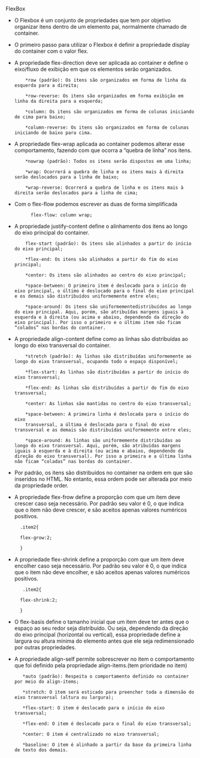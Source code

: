 FlexBox

- O Flexbox é um conjunto de propriedades que tem por objetivo organizar itens dentro de um elemento pai, normalmente chamado de container.

- O primeiro passo para utilizar o Flexbox é definir a propriedade display do container com o valor flex.

- A propriedade flex-direction deve ser aplicada ao container e define o eixo/fluxo de exibição em que os elementos serão organizados. 

          *row (padrão): Os itens são organizados em forma de linha da esquerda para a direita;

          *row-reverse: Os itens são organizados em forma exibição em linha da direita para a esquerda;

          *column: Os itens são organizados em forma de colunas iniciando de cima para baixo;

          *column-reverse: Os itens são organizados em forma de colunas iniciando de baixo para cima.

- A propriedade flex-wrap aplicada ao container podemos alterar esse comportamento, fazendo com que ocorra a “quebra de linha” nos itens.
 
          *nowrap (padrão): Todos os itens serão dispostos em uma linha;

          *wrap: Ocorrerá a quebra de linha e os itens mais à direita serão deslocados para a linha de baixo;

          *wrap-reverse: Ocorrerá a quebra de linha e os itens mais à direita serão deslocados para a linha de cima;

- Com o flex-flow podemos escrever as duas de forma simplificada

            flex-flow: column wrap;

- A propriedade justify-content define o alinhamento dos itens ao longo do eixo principal do container.

          flex-start (padrão): Os itens são alinhados a partir do início do eixo principal;
          
          *flex-end: Os itens são alinhados a partir do fim do eixo principal;

          *center: Os itens são alinhados ao centro do eixo principal;
          
          *space-between: O primeiro item é deslocado para o início do eixo principal, o último é deslocado para o final do eixo principal e os demais são distribuídos uniformemente entre eles;

          *space-around: Os itens são uniformementedistribuídos ao longo do eixo principal. Aqui, porém, são atribuídas margens iguais à esquerda e à direita (ou acima e abaixo, dependendo da direção do eixo principal). Por isso o primeiro e o último item não ficam “colados” nas bordas do container.

- A propriedade align-content define como as linhas são distribuídas ao longo do eixo transversal do container. 

          *stretch (padrão): As linhas são distribuídas uniformemente ao longo do eixo transversal, ocupando todo o espaço disponível;
          
          *flex-start: As linhas são distribuídas a partir do início do eixo transversal;

          *flex-end: As linhas são distribuídas a partir do fim do eixo transversal;
          
          *center: As linhas são mantidas no centro do eixo transversal;
         
          *space-between: A primeira linha é deslocada para o início do eixo 
          transversal, a última é deslocada para o final do eixo transversal e as demais são distribuídas uniformemente entre eles;
          
          *space-around: As linhas são uniformemente distribuídas ao longo do eixo transversal. Aqui, porém, são atribuídas margens iguais à esquerda e à direita (ou acima e abaixo, dependendo da direção do eixo transversal). Por isso a primeira e a última linha não ficam “coladas” nas bordas do container.

- Por padrão, os itens são distribuídos no container na ordem em que são inseridos no HTML. No entanto, essa ordem pode ser alterada por meio da propriedade order.

- A propriedade flex-frow define a proporção com que um item deve crescer caso seja necessário. Por padrão seu valor é 0, o que indica que o item não deve crescer, e são aceitos apenas valores numéricos positivos.
 
        .item2{

        flex-grow:2;

        }

- A propriedade flex-shrink define a proporção com que um item deve encolher caso seja necessário. Por padrão seu valor é 0, o que indica que o item não deve encolher, e são aceitos apenas valores numéricos positivos.

         .item2{

        flex-shrink:2;

        }


- O flex-basis define o tamanho inicial que um item deve ter antes que o espaço ao seu redor seja distribuído. Ou seja, dependendo da direção do eixo principal (horizontal ou vertical), essa propriedade define a largura ou altura mínima do elemento antes que ele seja redimensionado por outras propriedades.

-  A propriedade align-self permite sobrescrever no item o comportamento que foi definido pela propriedade align-items.(tem prioridade no item)

          *auto (padrão): Respeita o comportamento definido no container por meio do align-items;
        
          *stretch: O item será esticado para preencher toda a dimensão do eixo transversal (altura ou largura);

          *flex-start: O item é deslocado para o início do eixo transversal;
        
          *flex-end: O item é deslocado para o final do eixo transversal;
          
          *center: O item é centralizado no eixo transversal;

          *baseline: O item é alinhado a partir da base da primeira linha de texto dos demais.





